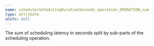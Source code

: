 ```yaml
---
name: schedulerSchedulingDurationSeconds_operation_OPERATION_sum
type: attribute
units: null
---
```


The sum of scheduling latency in seconds split by sub-parts of the scheduling operation.